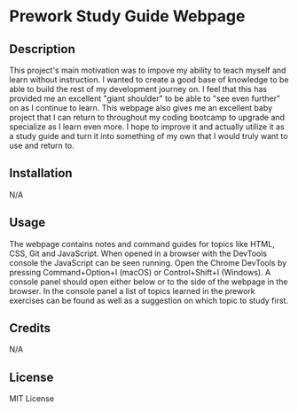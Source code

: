# Prework Study Guide Webpage

## Description

This project's main motivation was to impove my ability to teach myself and learn without instruction. I wanted to create a good base of knowledge to be able to build the rest of my development journey on. I feel that this has provided me an excellent "giant shoulder" to be able to "see even further" on as I continue to learn. This webpage also gives me an excellent baby project that I can return to throughout my coding bootcamp to upgrade and specialize as I learn even more. I hope to improve it and actually utilize it as a study guide and turn it into something of my own that I would truly want to use and return to.

## Installation

N/A

## Usage

The webpage contains notes and command guides for topics like HTML, CSS, Git and JavaScript. When opened in a browser with the DevTools console the JavaScript can be seen running. Open the Chrome DevTools by pressing Command+Option+I (macOS) or Control+Shift+I (Windows). A console panel should open either below or to the side of the webpage in the browser. In the console panel a list of topics learned in the prework exercises can be found as well as a suggestion on which topic to study first.

## Credits

N/A

## License

MIT License